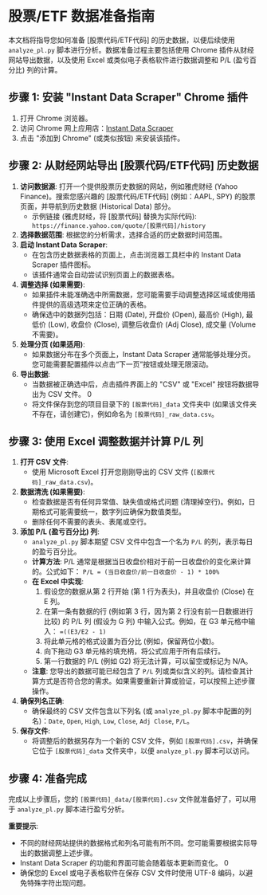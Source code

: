 # 股票/ETF 数据准备指南

本文档将指导您如何准备 [股票代码/ETF代码] 的历史数据，以便后续使用 `analyze_pl.py` 脚本进行分析。数据准备过程主要包括使用 Chrome 插件从财经网站导出数据，以及使用 Excel 或类似电子表格软件进行数据调整和 P/L (盈亏百分比) 列的计算。

## 步骤 1: 安装 "Instant Data Scraper" Chrome 插件

1.  打开 Chrome 浏览器。
2.  访问 Chrome 网上应用店：[Instant Data Scraper](https://chromewebstore.google.com/detail/instant-data-scraper/ofaokhiedipichpaobibbnahnkdoiiah) <mcreference link="https://chromewebstore.google.com/detail/instant-data-scraper/ofaokhiedipichpaobibbnahnkdoiiah" index="0"></mcreference>
3.  点击 "添加到 Chrome" (或类似按钮) 来安装该插件。

## 步骤 2: 从财经网站导出 [股票代码/ETF代码] 历史数据

1.  **访问数据源**: 打开一个提供股票历史数据的网站，例如雅虎财经 (Yahoo Finance)。搜索您感兴趣的 [股票代码/ETF代码] (例如：AAPL, SPY) 的股票页面，并导航到历史数据 (Historical Data) 部分。
    *   示例链接 (雅虎财经，将 [股票代码] 替换为实际代码): `https://finance.yahoo.com/quote/[股票代码]/history`
2.  **选择数据范围**: 根据您的分析需求，选择合适的历史数据时间范围。
3.  **启动 Instant Data Scraper**: 
    *   在包含历史数据表格的页面上，点击浏览器工具栏中的 Instant Data Scraper 插件图标。
    *   该插件通常会自动尝试识别页面上的数据表格。 <mcreference link="https://chromewebstore.google.com/detail/instant-data-scraper/ofaokhiedipichpaobibbnahnkdoiiah" index="0"></mcreference>
4.  **调整选择 (如果需要)**: 
    *   如果插件未能准确选中所需数据，您可能需要手动调整选择区域或使用插件提供的高级选项来定位正确的表格。 <mcreference link="https://chromewebstore.google.com/detail/instant-data-scraper/ofaokhiedipichpaobibbnahnkdoiiah" index="0"></mcreference>
    *   确保选中的数据列包括：日期 (Date), 开盘价 (Open), 最高价 (High), 最低价 (Low), 收盘价 (Close), 调整后收盘价 (Adj Close), 成交量 (Volume 不需要)。
5.  **处理分页 (如果适用)**:
    *   如果数据分布在多个页面上，Instant Data Scraper 通常能够处理分页。您可能需要配置插件以点击“下一页”按钮或处理无限滚动。 <mcreference link="https://chromewebstore.google.com/detail/instant-data-scraper/ofaokhiedipichpaobibbnahnkdoiiah" index="0"></mcreference>
6.  **导出数据**: 
    *   当数据被正确选中后，点击插件界面上的 "CSV" 或 "Excel" 按钮将数据导出为 CSV 文件。 <mcreference link="https://chromewebstore.google.com/detail/instant-data-scraper/ofaokhiedipichpaobibbnahnkdoiiah" index="0">0</mcreference>
    *   将文件保存到您的项目目录下的 `[股票代码]_data` 文件夹中 (如果该文件夹不存在，请创建它)，例如命名为 `[股票代码]_raw_data.csv`。

## 步骤 3: 使用 Excel 调整数据并计算 P/L 列

1.  **打开 CSV 文件**: 
    *   使用 Microsoft Excel 打开您刚刚导出的 CSV 文件 (`[股票代码]_raw_data.csv`)。
2.  **数据清洗 (如果需要)**:
    *   检查数据是否有任何异常值、缺失值或格式问题 (清理掉空行)。例如，日期格式可能需要统一，数字列应确保为数值类型。
    *   删除任何不需要的表头、表尾或空行。
3.  **添加 P/L (盈亏百分比) 列**: 
    *   `analyze_pl.py` 脚本期望 CSV 文件中包含一个名为 `P/L` 的列，表示每日的盈亏百分比。
    *   **计算方法**: P/L 通常是根据当日收盘价相对于前一日收盘价的变化来计算的。公式如下：
        `P/L = (当日收盘价/前一日收盘价 - 1) * 100%`
    *   **在 Excel 中实现**:
        1.  假设您的数据从第 2 行开始 (第 1 行为表头)，并且收盘价 (Close) 在 E 列。
        2.  在第一条有数据的行 (例如第 3 行，因为第 2 行没有前一日数据进行比较) 的 P/L 列 (假设为 G 列) 中输入公式。例如，在 G3 单元格中输入：
            `=((E3/E2 - 1)`
        3.  将此单元格的格式设置为百分比 (例如，保留两位小数)。
        4.  向下拖动 G3 单元格的填充柄，将公式应用于所有后续行。
        5.  第一行数据的 P/L (例如 G2) 将无法计算，可以留空或标记为 N/A。
    *   **注意**: 您导出的数据可能已经包含了 `P/L` 列或类似含义的列。请检查其计算方式是否符合您的需求。如果需要重新计算或验证，可以按照上述步骤操作。
4.  **确保列名正确**: 
    *   确保最终的 CSV 文件包含以下列名 (或 `analyze_pl.py` 脚本中配置的列名)：`Date`, `Open`, `High`, `Low`, `Close`, `Adj Close`, `P/L`。
5.  **保存文件**: 
    *   将调整后的数据另存为一个新的 CSV 文件，例如 `[股票代码].csv`，并确保它位于 `[股票代码]_data` 文件夹中，以便 `analyze_pl.py` 脚本可以访问。

## 步骤 4: 准备完成

完成以上步骤后，您的 `[股票代码]_data/[股票代码].csv` 文件就准备好了，可以用于 `analyze_pl.py` 脚本进行盈亏分析。

**重要提示**:
*   不同的财经网站提供的数据格式和列名可能有所不同。您可能需要根据实际导出的数据调整上述步骤。
*   Instant Data Scraper 的功能和界面可能会随着版本更新而变化。 <mcreference link="https://chromewebstore.google.com/detail/instant-data-scraper/ofaokhiedipichpaobibbnahnkdoiiah" index="0">0</mcreference>
*   确保您的 Excel 或电子表格软件在保存 CSV 文件时使用 UTF-8 编码，以避免特殊字符出现问题。